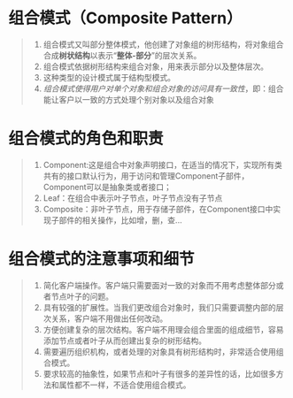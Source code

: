 # 组合模式（Composite Pattern） 
>1. 组合模式又叫部分整体模式，他创建了对象组的树形结构，将对象组合合成**树状结构**以表示“**整体-部分**”的层次关系。
>2. 组合模式依据树形结构来组合对象，用来表示部分以及整体层次。
>3. 这种类型的设计模式属于结构型模式。
>4. _组合模式使得用户对单个对象和组合对象的访问具有一致性_，即：组合能让客户以一致的方式处理个别对象以及组合对象

# 组合模式的角色和职责
>1. Component:这是组合中对象声明接口，在适当的情况下，实现所有类共有的接口默认行为，用于访问和管理Component子部件，Component可以是抽象类或者接口；
>2. Leaf：在组合中表示叶子节点，叶子节点没有子节点
>3. Composite：非叶子节点，用于存储子部件，在Component接口中实现子部件的相关操作，比如增，删，查...
 
# 组合模式的注意事项和细节
>1. 简化客户端操作。客户端只需要面对一致的对象而不用考虑整体部分或者节点叶子的问题。
>2. 具有较强的扩展性。当我们更改组合对象时，我们只需要调整内部的层次关系，客户端不用做出任何改动。
>3. 方便创建复杂的层次结构。客户端不用理会组合里面的组成细节，容易添加节点或者叶子从而创建出复杂的树形结构。
>4. 需要遍历组织机构，或者处理的对象具有树形结构时，非常适合使用组合模式。
>5. 要求较高的抽象性，如果节点和叶子有很多的差异性的话，比如很多方法和属性都不一样，不适合使用组合模式。